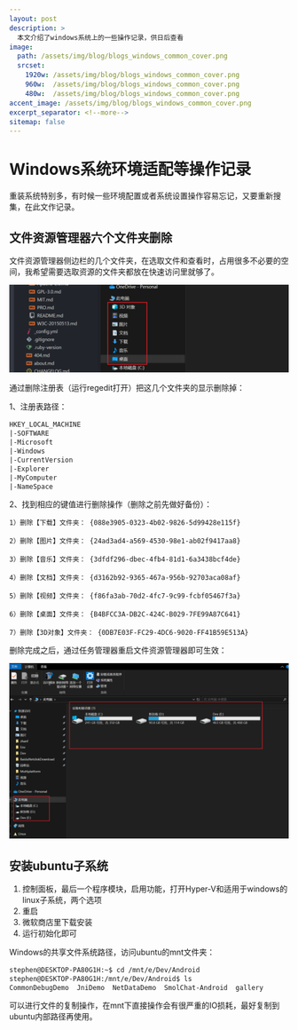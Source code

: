 ```yaml
---
layout: post
description: > 
  本文介绍了windows系统上的一些操作记录，供日后查看
image: 
  path: /assets/img/blog/blogs_windows_common_cover.png
  srcset: 
    1920w: /assets/img/blog/blogs_windows_common_cover.png
    960w:  /assets/img/blog/blogs_windows_common_cover.png
    480w:  /assets/img/blog/blogs_windows_common_cover.png
accent_image: /assets/img/blog/blogs_windows_common_cover.png
excerpt_separator: <!--more-->
sitemap: false
---
```

# Windows系统环境适配等操作记录
重装系统特别多，有时候一些环境配置或者系统设置操作容易忘记，又要重新搜集，在此文作记录。
## 文件资源管理器六个文件夹删除
文件资源管理器侧边栏的几个文件夹，在选取文件和查看时，占用很多不必要的空间，我希望需要选取资源的文件夹都放在快速访问里就够了。

![](/assets/img/blog/blogs_windows_file_manager_sidebar.png)

通过删除注册表（运行regedit打开）把这几个文件夹的显示删除掉：

1、注册表路径：

```
HKEY_LOCAL_MACHINE
|-SOFTWARE
|-Microsoft
|-Windows
|-CurrentVersion
|-Explorer
|-MyComputer
|-NameSpace
```

2、找到相应的键值进行删除操作（删除之前先做好备份）：

```
1）删除【下载】文件夹： {088e3905-0323-4b02-9826-5d99428e115f}

2）删除【图片】文件夹： {24ad3ad4-a569-4530-98e1-ab02f9417aa8}

3）删除【音乐】文件夹： {3dfdf296-dbec-4fb4-81d1-6a3438bcf4de}

4）删除【文档】文件夹： {d3162b92-9365-467a-956b-92703aca08af}

5）删除【视频】文件夹： {f86fa3ab-70d2-4fc7-9c99-fcbf05467f3a}

6）删除【桌面】文件夹： {B4BFCC3A-DB2C-424C-B029-7FE99A87C641}

7）删除【3D对象】文件夹： {0DB7E03F-FC29-4DC6-9020-FF41B59E513A}
```

删除完成之后，通过任务管理器重启文件资源管理器即可生效：

![](/assets/img/blog/blogs_windows_file_manager_deleted.png)

## 安装ubuntu子系统
1. 控制面板，最后一个程序模块，启用功能，打开Hyper-V和适用于windows的linux子系统，两个选项
2. 重启
3. 微软商店里下载安装
4. 运行初始化即可

Windows的共享文件系统路径，访问ubuntu的mnt文件夹：

```
stephen@DESKTOP-PA80G1H:~$ cd /mnt/e/Dev/Android
stephen@DESKTOP-PA80G1H:/mnt/e/Dev/Android$ ls
CommonDebugDemo  JniDemo  NetDataDemo  SmolChat-Android  gallery
```

可以进行文件的复制操作，在mnt下直接操作会有很严重的IO损耗，最好复制到ubuntu内部路径再使用。

